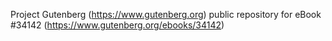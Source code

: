 Project Gutenberg (https://www.gutenberg.org) public repository for eBook #34142 (https://www.gutenberg.org/ebooks/34142)
